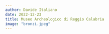 ```yaml
---
author: Davide Italiano
date: 2022-12-23
title: Museo Archeologico di Reggio Calabria
image: "bronzi.jpeg"
---
```


